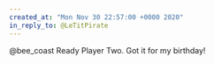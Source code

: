 ```yaml
---
created_at: "Mon Nov 30 22:57:00 +0000 2020"
in_reply_to: @LeTitPirate
---
```


@bee_coast Ready Player Two. Got it for my birthday!